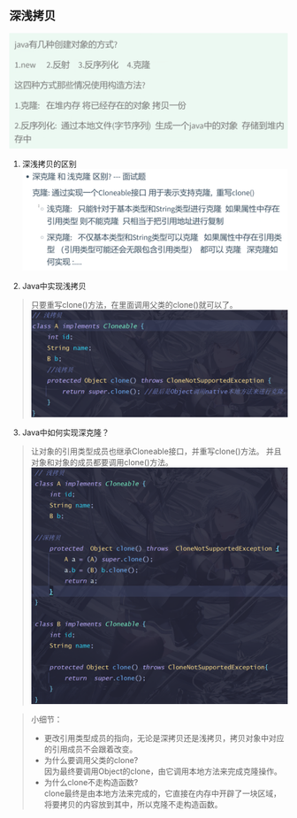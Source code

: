 ## 深浅拷贝
![img_1.png](img_1.png)
1. 深浅拷贝的区别
![img_2.png](img_2.png)

2. Java中实现浅拷贝
> 只要重写clone()方法，在里面调用父类的clone()就可以了。
> ![img_15.png](img_15.png)

3. Java中如何实现深克隆？
> 让对象的引用类型成员也继承Cloneable接口，并重写clone()方法。
> 并且对象和对象的成员都要调用clone()方法。
> ![img_16.png](img_16.png)
 
> 小细节：
> * 更改引用类型成员的指向，无论是深拷贝还是浅拷贝，拷贝对象中对应的引用成员不会跟着改变。
> * 为什么要调用父类的clone? <br>因为最终要调用Object的clone，由它调用本地方法来完成克隆操作。
> * 为什么clone不走构造函数? <br>clone最终是由本地方法来完成的，它直接在内存中开辟了一块区域，将要拷贝的内容放到其中，所以克隆不走构造函数。